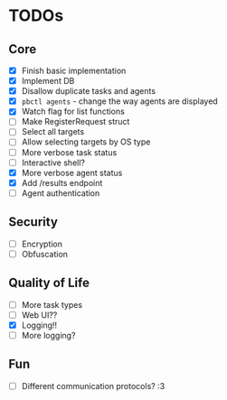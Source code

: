 # TODOs

## Core
- [x] Finish basic implementation
- [x] Implement DB
- [x] Disallow duplicate tasks and agents
- [x] `pbctl agents` - change the way agents are displayed
- [x] Watch flag for list functions
- [ ] Make RegisterRequest struct
- [ ] Select all targets
- [ ] Allow selecting targets by OS type
- [ ] More verbose task status
- [ ] Interactive shell?
- [x] More verbose agent status
- [x] Add /results endpoint
- [ ] Agent authentication

## Security
- [ ] Encryption
- [ ] Obfuscation

## Quality of Life
- [ ] More task types
- [ ] Web UI??
- [x] Logging!!
- [ ] More logging?

## Fun
- [ ] Different communication protocols? :3
